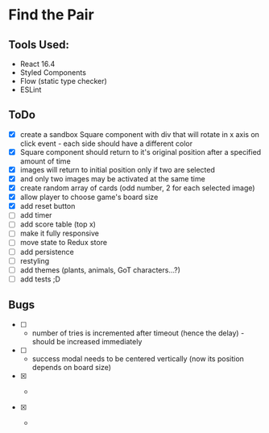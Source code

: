 # Find the Pair

## Tools Used:
  - React 16.4
  - Styled Components
  - Flow (static type checker)
  - ESLint

## ToDo

- [x] create a sandbox Square component with div that will rotate in x axis on click event - each side should have a different color
- [x] Square component should return to it's original position after a specified amount of time
- [x] images will return to initial position only if two are selected
- [x] and only two images may be activated at the same time
- [x] create random array of cards (odd number, 2 for each selected image)
- [x] allow player to choose game's board size
- [x] add reset button
- [ ] add timer
- [ ] add score table (top x)
- [ ] make it fully responsive
- [ ] move state to Redux store
- [ ] add persistence
- [ ] restyling
- [ ] add themes (plants, animals, GoT characters...?)
- [ ] add tests ;D

## Bugs

- [ ] - number of tries is incremented after timeout (hence the delay) - should be increased immediately
- [ ] - success modal needs to be centered vertically (now its position depends on board size)
- [x] - ~~~clicking on matched images multiple times increments "matched" counter~~~
- [x] - ~~~successfull match must reset timeout~~~